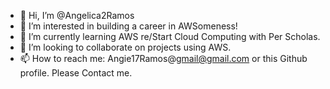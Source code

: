 - 👋 Hi, I’m @Angelica2Ramos
- 👀 I’m interested in building a career in AWSomeness!
- 🌱 I’m currently learning AWS re/Start Cloud Computing with Per Scholas.
- 💞️ I’m looking to collaborate on projects using AWS.
- 📫 How to reach me: Angie17Ramos@gmail@gmail.com or this Github profile. Please Contact me.

<!---
Angelica2Ramos/Angelica2Ramos is a ✨ special ✨ repository because its `README.md` (this file) appears on your GitHub profile.
You can click the Preview link to take a look at your changes.
--->
